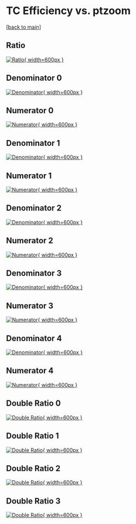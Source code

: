 # TC Efficiency vs. ptzoom

[[back to main](./)]



## Ratio

[![Ratio](../mtv/var/TC_base_321_-1_eff_ptzoom.png){ width=600px }](../mtv/var/TC_base_321_-1_eff_ptzoom.pdf)

## Denominator 0

[![Denominator](../mtv/den/TC_base_321_-1_eff_ptzoom_den0.png){ width=600px }](../mtv/den/TC_base_321_-1_eff_ptzoom_den0.pdf)

## Numerator 0

[![Numerator](../mtv/num/TC_base_321_-1_eff_ptzoom_num0.png){ width=600px }](../mtv/num/TC_base_321_-1_eff_ptzoom_num0.pdf)

## Denominator 1

[![Denominator](../mtv/den/TC_base_321_-1_eff_ptzoom_den1.png){ width=600px }](../mtv/den/TC_base_321_-1_eff_ptzoom_den1.pdf)

## Numerator 1

[![Numerator](../mtv/num/TC_base_321_-1_eff_ptzoom_num1.png){ width=600px }](../mtv/num/TC_base_321_-1_eff_ptzoom_num1.pdf)

## Denominator 2

[![Denominator](../mtv/den/TC_base_321_-1_eff_ptzoom_den2.png){ width=600px }](../mtv/den/TC_base_321_-1_eff_ptzoom_den2.pdf)

## Numerator 2

[![Numerator](../mtv/num/TC_base_321_-1_eff_ptzoom_num2.png){ width=600px }](../mtv/num/TC_base_321_-1_eff_ptzoom_num2.pdf)

## Denominator 3

[![Denominator](../mtv/den/TC_base_321_-1_eff_ptzoom_den3.png){ width=600px }](../mtv/den/TC_base_321_-1_eff_ptzoom_den3.pdf)

## Numerator 3

[![Numerator](../mtv/num/TC_base_321_-1_eff_ptzoom_num3.png){ width=600px }](../mtv/num/TC_base_321_-1_eff_ptzoom_num3.pdf)

## Denominator 4

[![Denominator](../mtv/den/TC_base_321_-1_eff_ptzoom_den4.png){ width=600px }](../mtv/den/TC_base_321_-1_eff_ptzoom_den4.pdf)

## Numerator 4

[![Numerator](../mtv/num/TC_base_321_-1_eff_ptzoom_num4.png){ width=600px }](../mtv/num/TC_base_321_-1_eff_ptzoom_num4.pdf)

## Double Ratio 0

[![Double Ratio](../mtv/ratio/TC_base_321_-1_eff_ptzoom_ratio0.png){ width=600px }](../mtv/ratio/TC_base_321_-1_eff_ptzoom_ratio0.pdf)

## Double Ratio 1

[![Double Ratio](../mtv/ratio/TC_base_321_-1_eff_ptzoom_ratio1.png){ width=600px }](../mtv/ratio/TC_base_321_-1_eff_ptzoom_ratio1.pdf)

## Double Ratio 2

[![Double Ratio](../mtv/ratio/TC_base_321_-1_eff_ptzoom_ratio2.png){ width=600px }](../mtv/ratio/TC_base_321_-1_eff_ptzoom_ratio2.pdf)

## Double Ratio 3

[![Double Ratio](../mtv/ratio/TC_base_321_-1_eff_ptzoom_ratio3.png){ width=600px }](../mtv/ratio/TC_base_321_-1_eff_ptzoom_ratio3.pdf)

